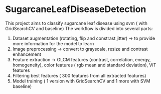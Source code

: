 # SugarcaneLeafDiseaseDetection
This project aims to classify sugarcane leaf disease using svm ( with GridSearchCV and baseline)
The workflow is divided into several parts:
1) Dataset augmentation (rotating, flip and constrast jitter) -> to provide more information for the model to learn
2) Image preprocessing -> convert to grayscale, resize and contrast enhancement
3) Feature extraction -> GLCM features (contrast, correlation, energy, homogeneity), color features ( rgb mean and standard deviation), ViT features
4) Filtering best features ( 300 features from all extracted features)
5) Model training ( 1 version with GridSearchCV and 1 more with SVM baseline)
